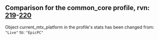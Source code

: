 ## Comparison for the common_core profile, rvn: [219](https://github.com/PRO100KatYT/FortniteProfileRevisions/tree/main/profiles/common_core/219%20common_core.json)-[220](https://github.com/PRO100KatYT/FortniteProfileRevisions/tree/main/profiles/common_core/220%20common_core.json)

Object current_mtx_platform in the profile's stats has been changed from: `"Live"` to: `"EpicPC"`
<br><br>
